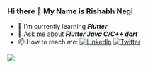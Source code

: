 ### Hi there 👋 My Name is Rishabh Negi

- 🌱 I’m currently learning ***Flutter***
- 💬 Ask me about ***Flutter Java C/C++ dart***
 - 📫 How to reach me: [![LinkedIn][1.2]][1] [![Twitter][2.2]][2] 



[1.2]: https://raw.githubusercontent.com/MartinHeinz/MartinHeinz/master/linkedin-3-16.png
[2.2]: http://i.imgur.com/wWzX9uB.png 

[1]: https://www.linkedin.com/in/rishabh-negi-6413b91b4/
[2]: https://twitter.com/negi_hai_hum

<img align="center" src="https://github-readme-stats.vercel.app/api/?username=Rishabh-Negi&count_private=true&show_icons=true&theme=tokyonight" />

<br>
<br>

<!--
 [![ReadMe Card](https://github-readme-stats.vercel.app/api/pin/?username=Rishabh-Negi&repo=Projects)](https://github.com/Rishabh-Negi/Projects) -->
